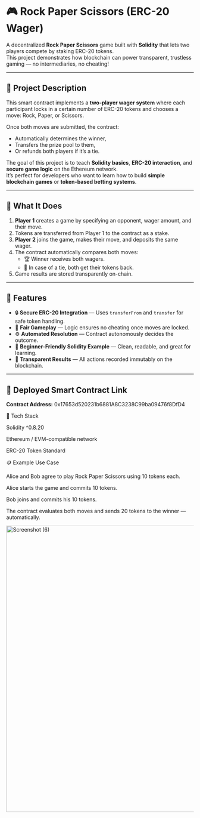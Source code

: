 # 🎮 Rock Paper Scissors (ERC-20 Wager)

A decentralized **Rock Paper Scissors** game built with **Solidity** that lets two players compete by staking ERC-20 tokens.  
This project demonstrates how blockchain can power transparent, trustless gaming — no intermediaries, no cheating!

---

## 🧩 Project Description

This smart contract implements a **two-player wager system** where each participant locks in a certain number of ERC-20 tokens and chooses a move: Rock, Paper, or Scissors.  

Once both moves are submitted, the contract:
- Automatically determines the winner,
- Transfers the prize pool to them,  
- Or refunds both players if it’s a tie.  

The goal of this project is to teach **Solidity basics**, **ERC-20 interaction**, and **secure game logic** on the Ethereum network.  
It’s perfect for developers who want to learn how to build **simple blockchain games** or **token-based betting systems**.

---

## 🚀 What It Does

1. **Player 1** creates a game by specifying an opponent, wager amount, and their move.  
2. Tokens are transferred from Player 1 to the contract as a stake.  
3. **Player 2** joins the game, makes their move, and deposits the same wager.  
4. The contract automatically compares both moves:  
   - 🏆 Winner receives both wagers.  
   - 🤝 In case of a tie, both get their tokens back.  
5. Game results are stored transparently on-chain.

---

## 🌟 Features

- 🔒 **Secure ERC-20 Integration** — Uses `transferFrom` and `transfer` for safe token handling.  
- 🎯 **Fair Gameplay** — Logic ensures no cheating once moves are locked.  
- ⚙️ **Automated Resolution** — Contract autonomously decides the outcome.  
- 🧠 **Beginner-Friendly Solidity Example** — Clean, readable, and great for learning.  
- 📜 **Transparent Results** — All actions recorded immutably on the blockchain.  

---

## 📡 Deployed Smart Contract Link

**Contract Address:** 0x17653d520231b6881A8C3238C99ba09476f8DfD4

🧰 Tech Stack

Solidity ^0.8.20

Ethereum / EVM-compatible network

ERC-20 Token Standard

🪙 Example Use Case

Alice and Bob agree to play Rock Paper Scissors using 10 tokens each.

Alice starts the game and commits 10 tokens.

Bob joins and commits his 10 tokens.

The contract evaluates both moves and sends 20 tokens to the winner — automatically.

<img width="1366" height="768" alt="Screenshot (6)" src="https://github.com/user-attachments/assets/112aa034-56fe-4886-8ee0-fd51caf965aa" />



